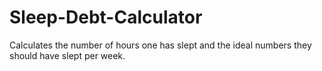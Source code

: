 # Sleep-Debt-Calculator
Calculates the number of hours one has slept and the ideal numbers they should have slept per week.